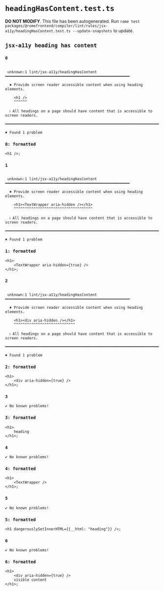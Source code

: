 # `headingHasContent.test.ts`

**DO NOT MODIFY**. This file has been autogenerated. Run `rome test packages/@romefrontend/compiler/lint/rules/jsx-a11y/headingHasContent.test.ts --update-snapshots` to update.

## `jsx-a11y heading has content`

### `0`

```

 unknown:1 lint/jsx-a11y/headingHasContent ━━━━━━━━━━━━━━━━━━━━━━━━━━━━━━━━━━━━━━━━━━━━━━━━━━━━━━━━━

  ✖ Provide screen reader accessible content when using heading elements.

    <h1 />
    ^^^^^^

  ℹ All headings on a page should have content that is accessible to screen readers.

━━━━━━━━━━━━━━━━━━━━━━━━━━━━━━━━━━━━━━━━━━━━━━━━━━━━━━━━━━━━━━━━━━━━━━━━━━━━━━━━━━━━━━━━━━━━━━━━━━━━

✖ Found 1 problem

```

### `0: formatted`

```
<h1 />;

```

### `1`

```

 unknown:1 lint/jsx-a11y/headingHasContent ━━━━━━━━━━━━━━━━━━━━━━━━━━━━━━━━━━━━━━━━━━━━━━━━━━━━━━━━━

  ✖ Provide screen reader accessible content when using heading elements.

    <h1><TextWrapper aria-hidden /></h1>
    ^^^^^^^^^^^^^^^^^^^^^^^^^^^^^^^^^^^^

  ℹ All headings on a page should have content that is accessible to screen readers.

━━━━━━━━━━━━━━━━━━━━━━━━━━━━━━━━━━━━━━━━━━━━━━━━━━━━━━━━━━━━━━━━━━━━━━━━━━━━━━━━━━━━━━━━━━━━━━━━━━━━

✖ Found 1 problem

```

### `1: formatted`

```
<h1>
	<TextWrapper aria-hidden={true} />
</h1>;

```

### `2`

```

 unknown:1 lint/jsx-a11y/headingHasContent ━━━━━━━━━━━━━━━━━━━━━━━━━━━━━━━━━━━━━━━━━━━━━━━━━━━━━━━━━

  ✖ Provide screen reader accessible content when using heading elements.

    <h1><div aria-hidden /></h1>
    ^^^^^^^^^^^^^^^^^^^^^^^^^^^^

  ℹ All headings on a page should have content that is accessible to screen readers.

━━━━━━━━━━━━━━━━━━━━━━━━━━━━━━━━━━━━━━━━━━━━━━━━━━━━━━━━━━━━━━━━━━━━━━━━━━━━━━━━━━━━━━━━━━━━━━━━━━━━

✖ Found 1 problem

```

### `2: formatted`

```
<h1>
	<div aria-hidden={true} />
</h1>;

```

### `3`

```
✔ No known problems!

```

### `3: formatted`

```
<h1>
	heading
</h1>;

```

### `4`

```
✔ No known problems!

```

### `4: formatted`

```
<h1>
	<TextWrapper />
</h1>;

```

### `5`

```
✔ No known problems!

```

### `5: formatted`

```
<h1 dangerouslySetInnerHTML={{__html: "heading"}} />;

```

### `6`

```
✔ No known problems!

```

### `6: formatted`

```
<h1>
	<div aria-hidden={true} />
	visible content
</h1>;

```
